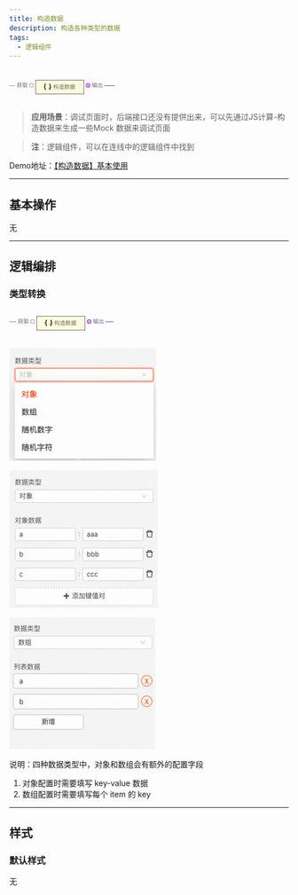 ```yaml
---
title: 构造数据
description: 构造各种类型的数据
tags:
  - 逻辑组件
---
```


![Alt text](img/image.png)


> **应用场景**：调试页面时，后端接口还没有提供出来，可以先通过JS计算-构造数据来生成一些Mock 数据来调试页面

>**注**：逻辑组件，可以在连线中的逻辑组件中找到

Demo地址：[【构造数据】基本使用](https://my.mybricks.world/mybricks-app-pcspa/index.html?id=476094312005701)

----

## 基本操作
无

----
## 逻辑编排
### 类型转换
![Alt text](img/image-1.png)

![Alt text](img/image-2.png)

![Alt text](img/image-3.png)

![Alt text](img/image-4.png)

说明：四种数据类型中，对象和数组会有额外的配置字段
1. 对象配置时需要填写 key-value 数据
2. 数组配置时需要填写每个 item 的 key

----
## 样式
### 默认样式
无